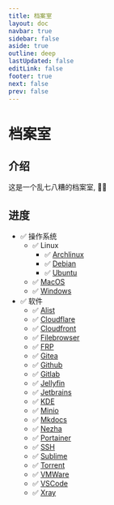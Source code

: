 ```yaml
---
title: 档案室
layout: doc
navbar: true
sidebar: false
aside: true
outline: deep
lastUpdated: false
editLink: false
footer: true
next: false
prev: false
---
```


# 档案室

## 介绍

这是一个乱七八糟的档案室, 🤌🏼

## 进度

- ✅ 操作系统
  - ✅ Linux
    - ✅ [Archlinux](/os/linux/archlinux/)
    - ✅ [Debian](/os/linux/debian/)
    - ✅ [Ubuntu](/os/linux/ubuntu/)
  - ✅ [MacOS](/os/macos/)
  - ✅ [Windows](/os/windows/)
- ✅ 软件 
  - ✅ [Alist](/software/alist/)
  - ✅ [Cloudflare](/software/cloudflare/)
  - ✅ [Cloudfront](/software/cloudfront/)
  - ✅ [Filebrowser](/software/filebrowser/)
  - ✅ [FRP](/software/frp/)
  - ✅ [Gitea](/software/gitea/)
  - ✅ [Github](/software/github/)
  - ✅ [Gitlab](/software/gitlab/)
  - ✅ [Jellyfin](/software/jellyfin/)
  - ✅ [Jetbrains](/software/jetbrains/)
  - ✅ [KDE](/software/kde/)
  - ✅ [Minio](/software/minio/)
  - ✅ [Mkdocs](/software/mkdocs/)
  - ✅ [Nezha](/software/nezha/)
  - ✅ [Portainer](/software/portainer/)
  - ✅ [SSH](/software/ssh/)
  - ✅ [Sublime](/software/sublime/)
  - ✅ [Torrent](/software/torrent/)
  - ✅ [VMWare](/software/vmware/)
  - ✅ [VSCode](/software/vscode/)
  - ✅ [Xray](/software/xray/)
